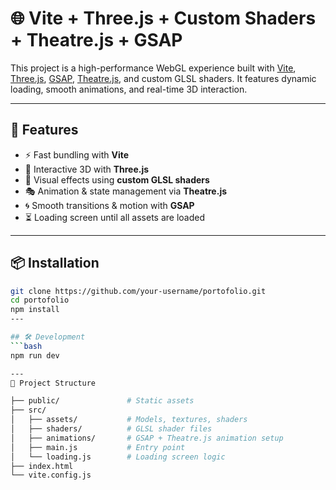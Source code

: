 # 🌐 Vite + Three.js + Custom Shaders + Theatre.js + GSAP

This project is a high-performance WebGL experience built with [Vite](https://vitejs.dev/), [Three.js](https://threejs.org/), [GSAP](https://gsap.com/), [Theatre.js](https://www.theatrejs.com/), and custom GLSL shaders. It features dynamic loading, smooth animations, and real-time 3D interaction.

---

## 🚀 Features

- ⚡️ Fast bundling with **Vite**
- 🧱 Interactive 3D with **Three.js**
- 🎨 Visual effects using **custom GLSL shaders**
- 🎭 Animation & state management via **Theatre.js**
- 🌀 Smooth transitions & motion with **GSAP**
- ⏳ Loading screen until all assets are loaded

---


## 📦 Installation

```bash
git clone https://github.com/your-username/portofolio.git
cd portofolio
npm install
---

## 🛠️ Development
```bash
npm run dev

---
🧰 Project Structure

├── public/               # Static assets
├── src/
│   ├── assets/           # Models, textures, shaders
│   ├── shaders/          # GLSL shader files
│   ├── animations/       # GSAP + Theatre.js animation setup
│   ├── main.js           # Entry point
│   └── loading.js        # Loading screen logic
├── index.html
└── vite.config.js